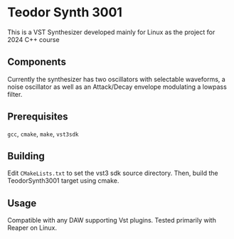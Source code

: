 # Teodor Synth 3001

This is a VST Synthesizer developed mainly for Linux as the project for 2024 C++ course

## Components

Currently the synthesizer has two oscillators with selectable waveforms, a noise oscillator as well as an Attack/Decay envelope modulating a lowpass filter.

## Prerequisites

`gcc`, `cmake`, `make`, `vst3sdk`

## Building

Edit `CMakeLists.txt` to set the vst3 sdk source directory. Then, build the TeodorSynth3001 target using cmake.

## Usage

Compatible with any DAW supporting Vst plugins. Tested primarily with Reaper on Linux.
